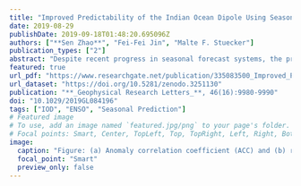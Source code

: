 ```yaml
---
title: "Improved Predictability of the Indian Ocean Dipole Using Seasonally Modulated ENSO Forcing Forecasts"
date: 2019-08-29
publishDate: 2019-09-18T01:48:20.695096Z
authors: ["**Sen Zhao**", "Fei-Fei Jin", "Malte F. Stuecker"]
publication_types: ["2"]
abstract: "Despite recent progress in seasonal forecast systems, the predictive skill for the Indian Ocean Dipole (IOD) remains typically limited to a lead‐time of one season or less in both dynamical and empirical models. Here we develop a simple stochastic‐dynamical model (SDM) to predict the IOD using seasonally modulated El Niño‐Southern Oscillation (ENSO) forcing together with a seasonally modulated Indian Ocean coupled ocean‐atmosphere feedback. The SDM, with either observed or forecasted ENSO forcing, exhibits generally higher skill and longer lead times for predicting IOD events than the operational Climate Forecast System Version 2 and the SINTEX system. The improvements mainly originate from better prediction of ENSO‐dependent IOD events and from reducing false alarms. These results affirm our hypothesis that operational IOD predictability beyond persistence is largely controlled by ENSO predictability and the signal‐to‐noise ratio of the system. Therefore, potential future ENSO improvements in models should translate to more skillful IOD predictions."
featured: true
url_pdf: "https://www.researchgate.net/publication/335083500_Improved_Predictability_of_the_Indian_Ocean_Dipole_Using_Seasonally_Modulated_ENSO_Forcing_Forecasts"
url_dataset: "https://doi.org/10.5281/zenodo.3251130"
publication: "**_Geophysical Research Letters_**, 46(16):9980-9990"
doi: "10.1029/2019GL084196"
tags: ["IOD", "ENSO", "Seasonal Prediction"]
# Featured image
# To use, add an image named `featured.jpg/png` to your page's folder. 
# Focal points: Smart, Center, TopLeft, Top, TopRight, Left, Right, BottomLeft, Bottom, BottomRight.
image:
  caption: "Figure: (a) Anomaly correlation coefficient (ACC) and (b) root‐mean‐square errors (RMSE) (unit: K) between observed and predicted DMI, as a function of lead time for the individual models: persistence (black solid), CFSv2 (blue dashed), cross validated SDMs. "
  focal_point: "Smart"
  preview_only: false
---
```


